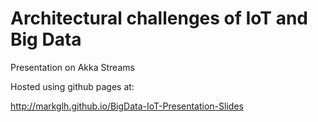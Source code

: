 Architectural challenges of IoT and Big Data
===============================

Presentation on Akka Streams

Hosted using github pages at:

http://markglh.github.io/BigData-IoT-Presentation-Slides

